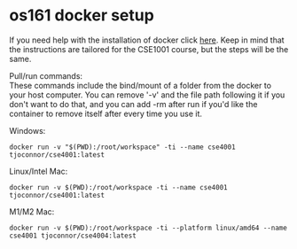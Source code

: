 # os161 docker setup

If you need help with the installation of docker click [here](https://github.com/FITSEC/docker_images/tree/main/cse1001_vnc/docker_help).
Keep in mind that the instructions are tailored for the CSE1001 course, but the steps will be the same. 

Pull/run commands:  
These commands include the bind/mount of a folder from the docker to your host computer. You can remove '-v' and the file path following it if you don't want to do that, and you can add -rm after run if you'd like the container to remove itself after every time you use it.

Windows: 
```
docker run -v "$(PWD):/root/workspace" -ti --name cse4001 tjoconnor/cse4001:latest
```

Linux/Intel Mac:
```
docker run -v $(PWD):/root/workspace -ti --name cse4001 tjoconnor/cse4001:latest
```

M1/M2 Mac:
```
docker run -v $(PWD):/root/workspace -ti --platform linux/amd64 --name cse4001 tjoconnor/cse4004:latest
```
